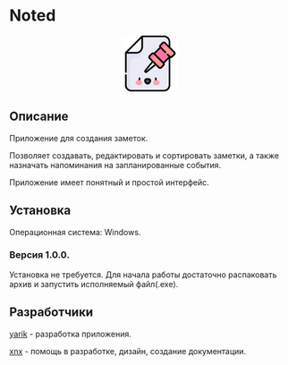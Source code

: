 # Noted

<p align="center">
  <img src="files/pictures/notedpic.png" alt="Preview icon" width="100"/>
</p>

## Описание

Приложение для создания заметок.

Позволяет создавать, редактировать и сортировать заметки, а также назначать напоминания на запланированные события.

Приложение имеет понятный и простой интерфейс.

## Установка

Операционная система: Windows.

### Версия 1.0.0.

Установка не требуется. Для начала работы достаточно распаковать архив и запустить исполняемый файл(.exe).

## Разработчики

[yarik](https://github.com/yaroslavbtw) - разработка приложения.

[xnx](https://github.com/xaritoshaxnx) - помощь в разработке, дизайн, создание документации.

